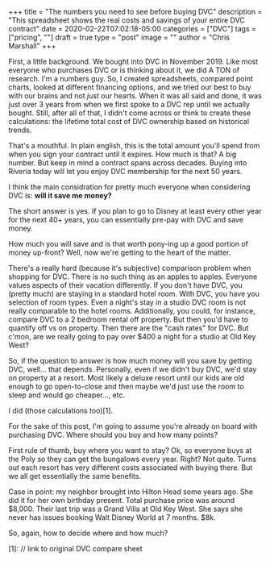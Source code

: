 +++
title = "The numbers you need to see before buying DVC"
description = "This spreadsheet shows the real costs and savings of your entire DVC contract"
date = 2020-02-22T07:02:18-05:00
categories = ["DVC"]
tags = ["pricing", ""]
draft = true
type = "post"
image = ""
author = "Chris Marshall"
+++

First, a little background. We bought into DVC in November 2019. Like most
everyone who purchases DVC or is
thinking about it, we did A TON of research. I'm a numbers guy. So, I created
spreadsheets, compared point charts, looked at different financing options, and
we tried our best to buy with our brains and not _just_ our hearts. When it was all
said and done, it was just over 3 years from when we first spoke to a DVC rep
until we actually bought. Still, after all of that, I didn't come across or
think to create these calculations: the lifetime total cost of DVC ownership
based on historical trends.

That's a mouthful. In plain english, this is the total amount you'll spend from
when you sign your contract until it expires. How much is that? A big number.
But keep in mind a contract spans across decades. Buying into Riveria
today will let you enjoy DVC membership for the next 50 years.

I think the main considration for pretty much everyone when considering DVC is:
__will it save me money?__ 

The short answer is yes. If you plan to go to Disney at least every other year
for the next 40+ years, you can essentially pre-pay with DVC and save money.

How much you will save and is that worth pony-ing up a good portion of money
up-front? Well, now we're getting to the heart of the matter.

There's a really hard (because it's subjective) comparison problem when
shopping for DVC. There is no such thing as an apples to apples. Everyone values
aspects of their vacation differently. If you don't have DVC, you (pretty much)
are staying in a standard hotel room. With DVC, you have you
selection of room types. Even a night's stay in a studio DVC room is not really
comparable to the hotel rooms. Additionally, you could, for instance, compare
DVC to a 2 bedroom rental off property. But then you'd have to quantify off vs on
property. Then there are the "cash rates" for DVC. But c'mon, are we really going
to pay over $400 a night for a studio at Old Key West?

So, if the question to answer is how much money will you save by getting DVC,
well... that depends. Personally, even if we didn't buy DVC, we'd stay on
property at a resort. Most likely a deluxe resort until our kids are old enough
to go open-to-close and then maybe we'd just use the room to sleep and would
go cheaper..., etc. 

I did (those calculations too)[1].

For the sake of this post, I'm going to assume you're already on board with
purchasing DVC. Where should you buy and how many points?

First rule of thumb, buy where you want to stay? Ok, so everyone buys at the
Poly so they can get the bungalows every year. Right? Not quite. Turns out
each resort has very different costs associated with buying there. But we all
get essentially the same benefits. 

Case in point: my neighbor brought into Hilton Head some years ago. She did it
for her own birthday present. Total purchase price was around $8,000. Their
last trip was a Grand Villa at Old Key West. She says she never has issues
booking Walt Disney World at 7 months. $8k.

So, again, how to decide where and how much?




[1]: // link to original DVC compare sheet
